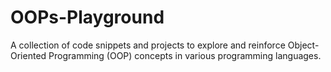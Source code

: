 # OOPs-Playground
A collection of code snippets and projects to explore and reinforce Object-Oriented Programming (OOP) concepts in various programming languages.
